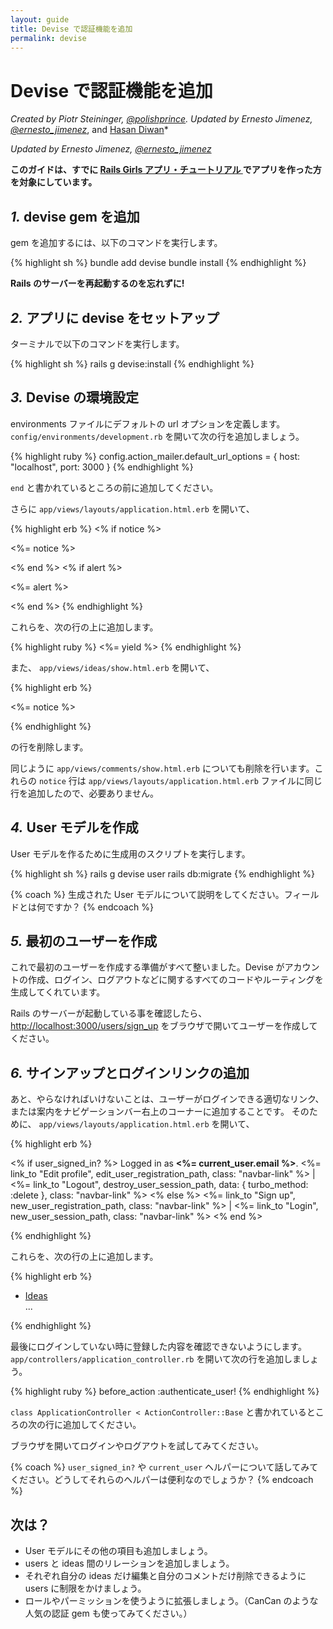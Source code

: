```yaml
---
layout: guide
title: Devise で認証機能を追加
permalink: devise
---
```


# Devise で認証機能を追加

*Created by Piotr Steininger, [@polishprince](https://twitter.com/polishprince). Updated by Ernesto Jimenez, [@ernesto_jimenez](https://twitter.com/ernesto_jimenez)*, and [Hasan Diwan](https://units.d8u.us/twitter?src`=railsgirlsGuide)*

*Updated by Ernesto Jimenez, [@ernesto_jimenez](https://twitter.com/ernesto_jimenez)*

**このガイドは、すでに [ Rails Girls アプリ・チュートリアル ](/app) でアプリを作った方を対象にしています。**

## *1.* devise gem を追加

gem を追加するには、以下のコマンドを実行します。

{% highlight sh %}
bundle add devise
bundle install
{% endhighlight %}

**Rails のサーバーを再起動するのを忘れずに!**

## *2.* アプリに devise をセットアップ

ターミナルで以下のコマンドを実行します。

{% highlight sh %}
rails g devise:install
{% endhighlight %}

## *3.* Devise の環境設定

environments ファイルにデフォルトの url オプションを定義します。
`config/environments/development.rb` を開いて次の行を追加しましょう。

{% highlight ruby %}
config.action_mailer.default_url_options = { host: "localhost", port: 3000 }
{% endhighlight %}

`end` と書かれているところの前に追加してください。

さらに `app/views/layouts/application.html.erb` を開いて、

{% highlight erb %}
<% if notice %>
  <p class="alert alert-success"><%= notice %></p>
<% end %>
<% if alert %>
  <p class="alert alert-danger"><%= alert %></p>
<% end %>
{% endhighlight %}

これらを、次の行の上に追加します。

{% highlight ruby %}
   <%= yield %>
{% endhighlight %}

また、 `app/views/ideas/show.html.erb` を開いて、

{% highlight erb %}
<p id="notice"><%= notice %></p>
{% endhighlight %}

の行を削除します。

同じように `app/views/comments/show.html.erb` についても削除を行います。これらの `notice` 行は `app/views/layouts/application.html.erb` ファイルに同じ行を追加したので、必要ありません。

## *4.* User モデルを作成

User モデルを作るために生成用のスクリプトを実行します。

{% highlight sh %}
rails g devise user
rails db:migrate
{% endhighlight %}

{% coach %}
生成された User モデルについて説明をしてください。フィールドとは何ですか？
{% endcoach %}

## *5.* 最初のユーザーを作成

これで最初のユーザーを作成する準備がすべて整いました。Devise がアカウントの作成、ログイン、ログアウトなどに関するすべてのコードやルーティングを生成してくれています。

Rails のサーバーが起動している事を確認したら、[http://localhost:3000/users/sign_up](http://localhost:3000/users/sign_up) をブラウザで開いてユーザーを作成してください。

## *6.* サインアップとログインリンクの追加

あと、やらなければいけないことは、ユーザーがログインできる適切なリンク、または案内をナビゲーションバー右上のコーナーに追加することです。
そのために、 `app/views/layouts/application.html.erb` を開いて、

{% highlight erb %}
<p class="navbar-text float-right">
<% if user_signed_in? %>
  Logged in as <strong><%= current_user.email %></strong>.
  <%= link_to "Edit profile", edit_user_registration_path, class: "navbar-link" %> |
  <%= link_to "Logout", destroy_user_session_path, data: { turbo_method: :delete }, class: "navbar-link"  %>
<% else %>
  <%= link_to "Sign up", new_user_registration_path, class: "navbar-link"  %> |
  <%= link_to "Login", new_user_session_path, class: "navbar-link"  %>
<% end %>
</p>
{% endhighlight %}

これらを、次の行の上に追加します。

{% highlight erb %}
  <ul class="navbar-nav mr-auto">
    <li class="nav-item active">
      <a class="nav-link" href="/ideas">Ideas</a>
    </li>
    ...
  </ul>
{% endhighlight %}

最後にログインしていない時に登録した内容を確認できないようにします。
`app/controllers/application_controller.rb` を開いて次の行を追加しましょう。

{% highlight ruby %}
  before_action :authenticate_user!
{% endhighlight %}

`class ApplicationController < ActionController::Base` と書かれているところの次の行に追加してください。

ブラウザを開いてログインやログアウトを試してみてください。

{% coach %}
`user_signed_in?` や `current_user` ヘルパーについて話してみてください。どうしてそれらのヘルパーは便利なのでしょうか？
{% endcoach %}

## 次は？

* User モデルにその他の項目も追加しましょう。
* users と ideas 間のリレーションを追加しましょう。
* それぞれ自分の ideas だけ編集と自分のコメントだけ削除できるように users に制限をかけましょう。
* ロールやパーミッションを使うように拡張しましょう。（CanCan のような人気の認証 gem も使ってみてください。）
